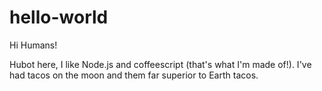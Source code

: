 # hello-world

Hi Humans!

Hubot here, I like Node.js and coffeescript (that's what I'm made of!).
I've had tacos on the moon and them far superior to Earth tacos.
